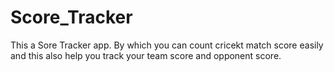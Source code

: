 # Score_Tracker
This a Sore Tracker app. By which you can count cricekt match score easily and this also help you track your team score and opponent score.
